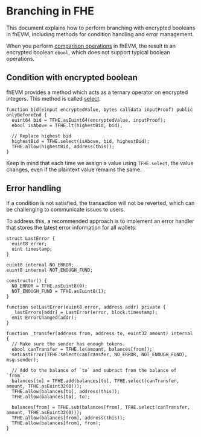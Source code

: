 # Branching in FHE
This document explains how to perform branching with encrypted booleans in fhEVM, including methods for condition handling and error management.

When you perform [comparison operations](../../references/functions.md#comparison-operation-eq-ne-ge-gt-le-lt) in fhEVM, the result is an encrypted boolean `ebool`, which does not support typical boolean operations.

## Condition with encrypted boolean

fhEVM provides a method which acts as a ternary operator on encrypted integers. This method is called [select](../../references/functions.md#multiplexer-operator-select).

```solidity
function bid(einput encryptedValue, bytes calldata inputProof) public onlyBeforeEnd {
  euint64 bid = TFHE.asEuint64(encryptedValue, inputProof);
  ebool isAbove = TFHE.lt(highestBid, bid);

  // Replace highest bid
  highestBid = TFHE.select(isAbove, bid, highestBid);
  TFHE.allow(highestBid, address(this));
}
```

Keep in mind that each time we assign a value using `TFHE.select`, the value changes, even if the plaintext value remains the same.

## Error handling

If a condition is not satisfied, the transaction will not be reverted, which can be challenging to communicate issues to users. 

To address this, a recommended approach is to implement an error handler that stores the latest error information for all wallets:

```solidity
struct LastError {
  euint8 error;
  uint timestamp;
}

euint8 internal NO_ERROR;
euint8 internal NOT_ENOUGH_FUND;

constructor() {
  NO_ERROR = TFHE.asEuint8(0);
  NOT_ENOUGH_FUND = TFHE.asEuint8(1);
}

function setLastError(euint8 error, address addr) private {
  _lastErrors[addr] = LastError(error, block.timestamp);
  emit ErrorChanged(addr);
}

function _transfer(address from, address to, euint32 amount) internal {
  // Make sure the sender has enough tokens.
  ebool canTransfer = TFHE.le(amount, balances[from]);
  setLastError(TFHE.select(canTransfer, NO_ERROR, NOT_ENOUGH_FUND), msg.sender);

  // Add to the balance of `to` and subract from the balance of `from`.
  balances[to] = TFHE.add(balances[to], TFHE.select(canTransfer, amount, TFHE.asEuint32(0)));
  TFHE.allow(balances[to], address(this));
  TFHE.allow(balances[to], to);

  balances[from] = TFHE.sub(balances[from], TFHE.select(canTransfer, amount, TFHE.asEuint32(0)));
  TFHE.allow(balances[from], address(this));
  TFHE.allow(balances[from], from);
}
```
